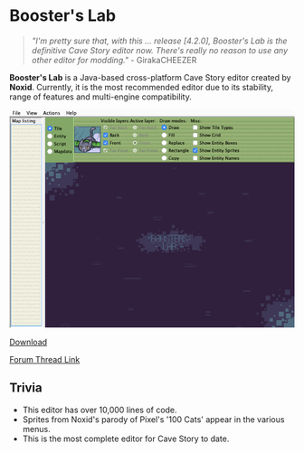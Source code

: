 
# Booster's Lab	


 > *"I'm pretty sure that, with this ... release [4.2.0], Booster's Lab is the definitive Cave Story editor now.
    There's really no reason to use any other editor for modding."* - GirakaCHEEZER
    

**Booster's Lab** is a Java-based cross-platform Cave Story editor created by **Noxid**. Currently, it is the most recommended editor due to its stability, range of features and multi-engine compatibility.

![The 'main menu' screen as seen when first starting Booster's Lab. No project is loaded.](/wiki/img/boostlab-mainmenu1.png)

[Download](https://github.com/autumn-mnya/boosters-lab/releases/tag/0.5.1.3)

[Forum Thread Link](https://www.cavestory.org/forums/threads/boosters-lab-its-pretty-good-now.3865/)


## Trivia

  - This editor has over 10,000 lines of code.
  - Sprites from Noxid's parody of Pixel's '100 Cats' appear in the various menus.
  - This is the most complete editor for Cave Story to date.
